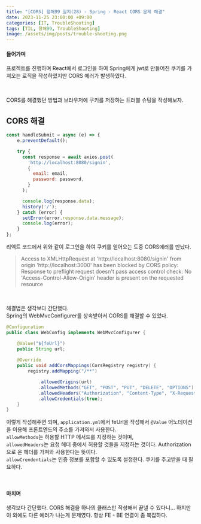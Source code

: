 ```yaml
---
title: "[CORS] 항해99 일지(28) - Spring - React CORS 문제 해결"
date: 2023-11-25 23:00:00 +09:00
categories: [IT, TroubleShooting]
tags: [TIL, 항해99, TroubleShooting]
image: /assets/img/posts/trouble-shooting.png
---
```



#### 들어가며

프로젝트를 진행하며 React에서 로그인을 하여 Spring에게 jwt로 만들어진 쿠키를 가져오는 로직을 작성하였지만 CORS 에러가 발생하였다.

<br/>

CORS를 해결했던 방법과 브라우저에 쿠키를 저장하는 트러블 슈팅을 작성해보자.


## CORS 해결

```javascript
const handleSubmit = async (e) => {
    e.preventDefault();

    try {
      const response = await axios.post(
        'http://localhost:8080/signin',
        {
          email: email,
          password: password,
        }
      );

      console.log(response.data);
      history('/');
    } catch (error) {
      setError(error.response.data.message);
      console.log(error);
    }
};
```

리액트 코드에서 위와 같이 로그인을 하여 쿠키를 얻어오는 도중 CORS에러를 만났다.    
> Access to XMLHttpRequest at 'http://localhost:8080/signin' from origin 'http://localhost:3000' has been blocked by CORS policy: Response to preflight request doesn't pass access control check: No 'Access-Control-Allow-Origin' header is present on the requested resource

<br/>

해결법은 생각보다 간단했다.    
Spring의 WebMvcConfigurer를 상속받아서 CORS를 해결할 수 있었다.    


```java
@Configuration
public class WebConfig implements WebMvcConfigurer {

    @Value("${feUrl}")
    public String url;
	
    @Override
    public void addCorsMappings(CorsRegistry registry) {
        registry.addMapping("/**")

            .allowedOrigins(url)
            .allowedMethods("GET", "POST", "PUT", "DELETE", "OPTIONS")
            .allowedHeaders("Authorization", "Content-Type", "X-Requested-With")
            .allowCredentials(true);
    }
}
```

이렇게 작성해주면 되며, `application.yml`에서 feUrl을 작성해서 `@Value` 어노테이션을 이용해 프론트엔드의 주소를 가져와서 사용한다.    
`allowMethods`는 허용할 HTTP 메서드를 지정하는 것이며,    
`allowedHeaders`는 요청 헤더 중에서 허용할 것들을 지정하는 것이다. Authorization으로 온  헤더를 가져와 사용한다는 뜻이다.    
`allowCrendentials`는 인증 정보를 포함할 수 있도록 설정한다. 쿠키를 주고받을 때 필요하다.

<br/>

#### 마치며

생각보다 간단했다. CORS 해결을 하나의 클래스만 작성해서 끝낼 수 있다니... 하지만 이 외에도 다른 에러가 나는게 문제였다. 항상 FE - BE 연결이 좀 복잡하다.



